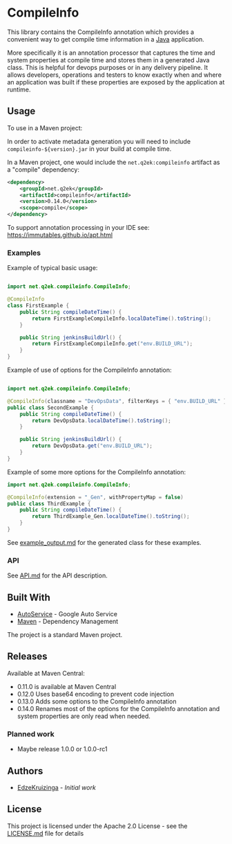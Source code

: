 # CompileInfo

This library contains the CompileInfo annotation which provides a convenient way to get compile time information in a [Java][java] application.

More specifically it is an annotation processor that captures the time and system properties at compile time and stores them in a generated Java class. This is helpful for devops purposes or in any delivery pipeline. It allows developers, operations and testers to know exactly when and where an application was built if these properties are exposed by the application at runtime.

## Usage

To use in a Maven project:

In order to activate metadata generation you will need to include 
`compileinfo-${version}.jar` in your build at compile time.

In a Maven project, one would include the `net.q2ek:compileinfo` artifact as a "compile" dependency:

```xml
<dependency>
	<groupId>net.q2ek</groupId>
	<artifactId>compileinfo</artifactId>
	<version>0.14.0</version>
	<scope>compile</scope>
</dependency>
```

To support annotation processing in your IDE see:
https://immutables.github.io/apt.html

### Examples

Example of typical basic usage:
```java

import net.q2ek.compileinfo.CompileInfo;

@CompileInfo
class FirstExample {
	public String compileDateTime() {
		return FirstExampleCompileInfo.localDateTime().toString();
	}

	public String jenkinsBuildUrl() {
		return FirstExampleCompileInfo.get("env.BUILD_URL");
	}
}
```

Example of use of options for the CompileInfo annotation:
```java

import net.q2ek.compileinfo.CompileInfo;

@CompileInfo(classname = "DevOpsData", filterKeys = { "env.BUILD_URL" })
public class SecondExample {
	public String compileDateTime() {
		return DevOpsData.localDateTime().toString();
	}

	public String jenkinsBuildUrl() {
		return DevOpsData.get("env.BUILD_URL");
	}
}
```

Example of some more options for the CompileInfo annotation:
```java
import net.q2ek.compileinfo.CompileInfo;

@CompileInfo(extension = "_Gen", withPropertyMap = false)
public class ThirdExample {
	public String compileDateTime() {
		return ThirdExample_Gen.localDateTime().toString();
	}
}
```

See [example_output.md](example_output.md) for the generated class for these examples.

### API

See [API.md](API.md) for the API description.

## Built With

* [AutoService](https://github.com/google/auto/tree/master/service) - Google Auto Service
* [Maven](https://maven.apache.org/) - Dependency Management

The project is a standard Maven project.

## Releases

Available at Maven Central:
* 0.11.0 is available at Maven Central
* 0.12.0 Uses base64 encoding to prevent code injection
* 0.13.0 Adds some options to the CompileInfo annotation
* 0.14.0 Renames most of the options for the CompileInfo annotation and system properties are only read when needed.

### Planned work

* Maybe release 1.0.0 or 1.0.0-rc1

## Authors

* [EdzeKruizinga](https://github.com/EdzeKruizinga) - *Initial work*

## License

This project is licensed under the Apache 2.0 License - see the [LICENSE.md](LICENSE.md) file for details

[java]: https://en.wikipedia.org/wiki/Java_(programming_language)
